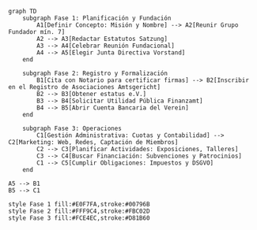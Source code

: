 ```mermaid
graph TD
    subgraph Fase 1: Planificación y Fundación
        A1[Definir Concepto: Misión y Nombre] --> A2[Reunir Grupo Fundador mín. 7]
        A2 --> A3[Redactar Estatutos Satzung]
        A3 --> A4[Celebrar Reunión Fundacional]
        A4 --> A5[Elegir Junta Directiva Vorstand]
    end

    subgraph Fase 2: Registro y Formalización
        B1[Cita con Notario para certificar firmas] --> B2[Inscribir en el Registro de Asociaciones Amtsgericht]
        B2 --> B3[Obtener estatus e.V.]
        B3 --> B4[Solicitar Utilidad Pública Finanzamt]
        B4 --> B5[Abrir Cuenta Bancaria del Verein]
    end

    subgraph Fase 3: Operaciones
        C1[Gestión Administrativa: Cuotas y Contabilidad] --> C2[Marketing: Web, Redes, Captación de Miembros]
        C2 --> C3[Planificar Actividades: Exposiciones, Talleres]
        C3 --> C4[Buscar Financiación: Subvenciones y Patrocinios]
        C1 --> C5[Cumplir Obligaciones: Impuestos y DSGVO]
    end
```
    A5 --> B1
    B5 --> C1

    style Fase 1 fill:#E0F7FA,stroke:#00796B
    style Fase 2 fill:#FFF9C4,stroke:#FBC02D
    style Fase 3 fill:#FCE4EC,stroke:#D81B60
